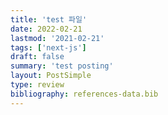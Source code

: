 ```yaml
---
title: 'test 파일'
date: 2022-02-21
lastmod: '2021-02-21'
tags: ['next-js']
draft: false
summary: 'test posting'
layout: PostSimple
type: review
bibliography: references-data.bib
---
```

